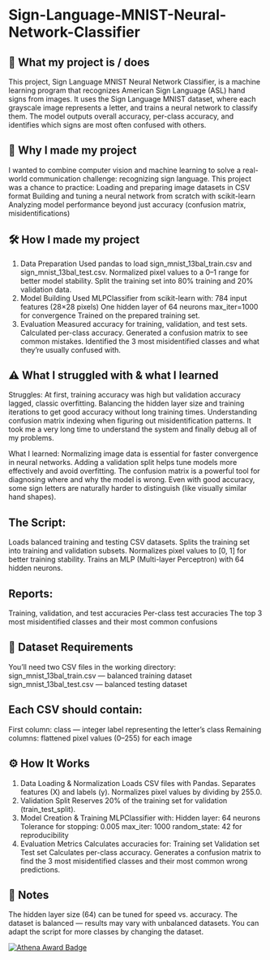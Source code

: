 # Sign-Language-MNIST-Neural-Network-Classifier

## 📌 What my project is / does
This project, Sign Language MNIST Neural Network Classifier, is a machine learning program that recognizes American Sign Language (ASL) hand signs from images.
It uses the Sign Language MNIST dataset, where each grayscale image represents a letter, and trains a neural network to classify them.
The model outputs overall accuracy, per-class accuracy, and identifies which signs are most often confused with others.

## 🎯 Why I made my project
I wanted to combine computer vision and machine learning to solve a real-world communication challenge: recognizing sign language.
This project was a chance to practice:
  Loading and preparing image datasets in CSV format
  Building and tuning a neural network from scratch with scikit-learn
  Analyzing model performance beyond just accuracy (confusion matrix, misidentifications)

## 🛠 How I made my project
1. Data Preparation
  Used pandas to load sign_mnist_13bal_train.csv and sign_mnist_13bal_test.csv.
  Normalized pixel values to a 0–1 range for better model stability.
  Split the training set into 80% training and 20% validation data.
2. Model Building
  Used MLPClassifier from scikit-learn with:
    784 input features (28×28 pixels)
    One hidden layer of 64 neurons
    max_iter=1000 for convergence
  Trained on the prepared training set.
3. Evaluation
  Measured accuracy for training, validation, and test sets.
  Calculated per-class accuracy.
  Generated a confusion matrix to see common mistakes.
  Identified the 3 most misidentified classes and what they’re usually confused with.

## ⚠️ What I struggled with & what I learned
Struggles:
At first, training accuracy was high but validation accuracy lagged, classic overfitting.
Balancing the hidden layer size and training iterations to get good accuracy without long training times.
Understanding confusion matrix indexing when figuring out misidentification patterns.
It took me a very long time to understand the system and finally debug all of my problems.

What I learned:
Normalizing image data is essential for faster convergence in neural networks.
Adding a validation split helps tune models more effectively and avoid overfitting.
The confusion matrix is a powerful tool for diagnosing where and why the model is wrong.
Even with good accuracy, some sign letters are naturally harder to distinguish (like visually similar hand shapes).

## The Script:
Loads balanced training and testing CSV datasets.
Splits the training set into training and validation subsets.
Normalizes pixel values to [0, 1] for better training stability.
Trains an MLP (Multi-layer Perceptron) with 64 hidden neurons.

## Reports:
Training, validation, and test accuracies
Per-class test accuracies
The top 3 most misidentified classes and their most common confusions

## 📂 Dataset Requirements
You’ll need two CSV files in the working directory:
sign_mnist_13bal_train.csv — balanced training dataset
sign_mnist_13bal_test.csv — balanced testing dataset

## Each CSV should contain:
First column: class — integer label representing the letter’s class
Remaining columns: flattened pixel values (0–255) for each image

## ⚙️ How It Works
1. Data Loading & Normalization
  Loads CSV files with Pandas.
  Separates features (X) and labels (y).
  Normalizes pixel values by dividing by 255.0.
2. Validation Split
  Reserves 20% of the training set for validation (train_test_split).
3. Model Creation & Training
  MLPClassifier with:
    Hidden layer: 64 neurons
    Tolerance for stopping: 0.005
    max_iter: 1000
    random_state: 42 for reproducibility
4. Evaluation Metrics
  Calculates accuracies for:
    Training set
    Validation set
    Test set
  Calculates per-class accuracy.
  Generates a confusion matrix to find the 3 most misidentified classes and their most common wrong predictions.

## 📌 Notes
  The hidden layer size (64) can be tuned for speed vs. accuracy.
  The dataset is balanced — results may vary with unbalanced datasets.
  You can adapt the script for more classes by changing the dataset.

[![Athena Award Badge](https://img.shields.io/endpoint?url=https%3A%2F%2Faward.athena.hackclub.com%2Fapi%2Fbadge)](https://award.athena.hackclub.com?utm_source=readme) 

